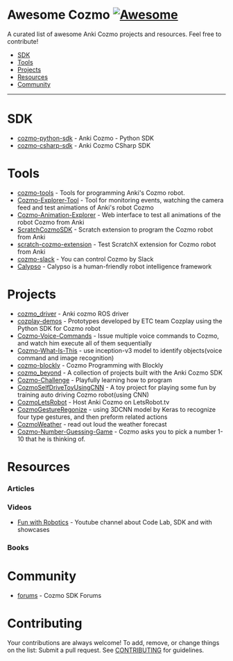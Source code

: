# Awesome Cozmo [![Awesome](https://cdn.rawgit.com/sindresorhus/awesome/d7305f38d29fed78fa85652e3a63e154dd8e8829/media/badge.svg)](https://github.com/sindresorhus/awesome)

A curated list of awesome Anki Cozmo projects and resources. Feel free to contribute!

- [SDK](#sdk)
- [Tools](#tools)
- [Projects](#projects)
- [Resources](#resources)
- [Community](#community)

---

# SDK
* [cozmo-python-sdk](https://github.com/anki/cozmo-python-sdk) - Anki Cozmo - Python SDK
* [cozmo-csharp-sdk](https://github.com/anki/cozmo-csharp-sdk) - Anki Cozmo CSharp SDK

# Tools
*  [cozmo-tools](https://github.com/touretzkyds/cozmo-tools) - Tools for programming Anki's Cozmo robot.
*  [Cozmo-Explorer-Tool](https://github.com/GrinningHermit/Cozmo-Explorer-Tool) - Tool for monitoring events, watching the camera feed and test animations of Anki's robot Cozmo
*  [Cozmo-Animation-Explorer](https://github.com/GrinningHermit/Cozmo-Animation-Explorer) - Web interface to test all animations of the robot Cozmo from Anki
*  [ScratchCozmoSDK](https://github.com/madfrog54321/ScratchCozmoSDK) - Scratch extension to program the Cozmo robot from Anki
*  [scratch-cozmo-extension](https://github.com/khanning/scratch-cozmo-extension) - Test ScratchX extension for Cozmo robot from Anki
*  [cozmo-slack](https://github.com/codeaid-dev/cozmo-slack) - You can control Cozmo by Slack
*  [Calypso](https://calypso.software/) - Calypso is a human-friendly robot intelligence framework


# Projects
*  [cozmo_driver](https://github.com/OTL/cozmo_driver) - Anki cozmo ROS driver
*  [cozplay-demos](https://github.com/cozplay/cozplay-demos) - Prototypes developed by ETC team Cozplay using the Python SDK for Cozmo robot
*  [Cozmo-Voice-Commands](https://github.com/rizal72/Cozmo-Voice-Commands) - Issue multiple voice commands to Cozmo, and watch him execute all of them sequentially
*  [Cozmo-What-Is-This](https://github.com/wwj718/Cozmo-What-Is-This) - use inception-v3 model to identify objects(voice command and image recognition)
*  [cozmo-blockly](https://github.com/maxosprojects/cozmo-blockly) - Cozmo Programming with Blockly
*  [cozmo_beyond](https://github.com/PeterMitrano/cozmo_beyond) - A collection of projects built with the Anki Cozmo SDK
*  [Cozmo-Challenge](https://github.com/GrinningHermit/Cozmo-Challenge) - Playfully learning how to program
*  [CozmoSelfDriveToyUsingCNN](https://github.com/benjafire/CozmoSelfDriveToyUsingCNN) - A toy project for playing some fun by training auto driving Cozmo robot(using CNN)
*  [CozmoLetsRobot](https://github.com/r3n33/CozmoLetsRobot) - Host Anki Cozmo on LetsRobot.tv
*  [CozmoGestureRegonize](https://github.com/benjafire/CozmoGestureRegonize) - using 3DCNN model by Keras to recognize four type gestures, and then preform related actions
*  [CozmoWeather](https://github.com/dwilches/CozmoWeather) - read out loud the weather forecast
*  [Cozmo-Number-Guessing-Game](https://github.com/Cadwallader01/Cozmo-Number-Guessing-Game) - Cozmo asks you to pick a number 1-10 that he is thinking of.

# Resources

### Articles

### Videos
* [Fun with Robotics](https://www.youtube.com/watch?v=ALyck7rXkB4&list=PLVENM3OUQBSDXawxaWe9cNpp2oNh1RcRD) - Youtube channel about Code Lab, SDK and with showcases

### Books

# Community
* [forums](https://forums.anki.com) - Cozmo SDK Forums

# Contributing

Your contributions are always welcome! To add, remove, or change things on the list: Submit a pull request. See [CONTRIBUTING](/CONTRIBUTING.md) for guidelines.
